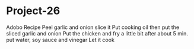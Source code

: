 # Project-26
Adobo Recipe
Peel garlic and onion slice it
Put cooking oil then put the sliced garlic and onion
Put the chicken and fry a little bit 
after about 5 min. put water, soy sauce and vinegar
Let it cook 
